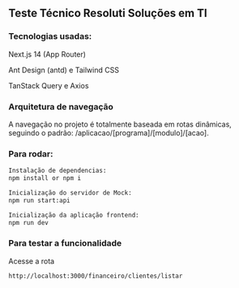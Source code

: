 ## Teste Técnico Resoluti Soluções em TI

### Tecnologias usadas: 
 Next.js 14 (App Router)

 Ant Design (antd) e Tailwind CSS

 TanStack Query e Axios


### Arquitetura de navegação
  A navegação no projeto é totalmente baseada em rotas dinâmicas, seguindo o padrão: /aplicacao/[programa]/[modulo]/[acao].
 

### Para rodar:

```bash
Instalação de dependencias:
npm install or npm i

Inicialização do servidor de Mock:
npm run start:api

Inicialização da aplicação frontend:
npm run dev
```

### Para testar a funcionalidade
Acesse a rota
```bash
http://localhost:3000/financeiro/clientes/listar
```
